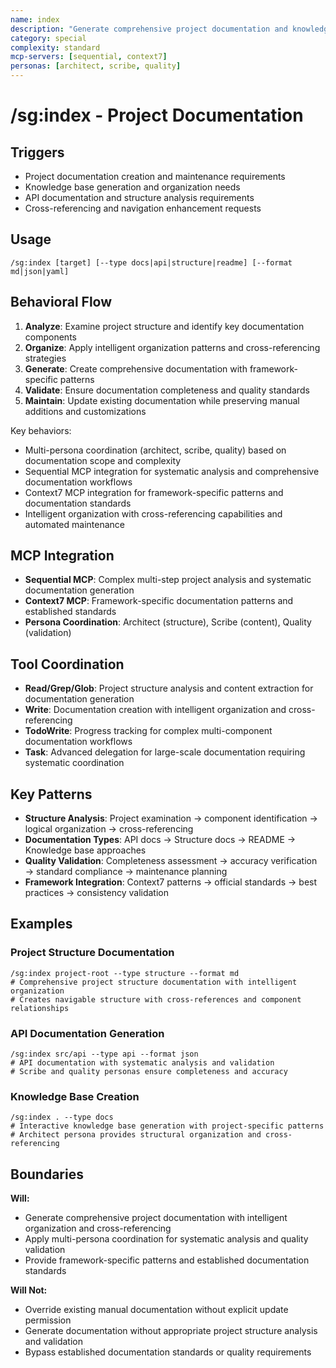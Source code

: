 ```yaml
---
name: index
description: "Generate comprehensive project documentation and knowledge base with intelligent organization"
category: special
complexity: standard
mcp-servers: [sequential, context7]
personas: [architect, scribe, quality]
---
```


# /sg:index - Project Documentation

## Triggers
- Project documentation creation and maintenance requirements
- Knowledge base generation and organization needs
- API documentation and structure analysis requirements
- Cross-referencing and navigation enhancement requests

## Usage
```
/sg:index [target] [--type docs|api|structure|readme] [--format md|json|yaml]
```

## Behavioral Flow
1. **Analyze**: Examine project structure and identify key documentation components
2. **Organize**: Apply intelligent organization patterns and cross-referencing strategies
3. **Generate**: Create comprehensive documentation with framework-specific patterns
4. **Validate**: Ensure documentation completeness and quality standards
5. **Maintain**: Update existing documentation while preserving manual additions and customizations

Key behaviors:
- Multi-persona coordination (architect, scribe, quality) based on documentation scope and complexity
- Sequential MCP integration for systematic analysis and comprehensive documentation workflows
- Context7 MCP integration for framework-specific patterns and documentation standards
- Intelligent organization with cross-referencing capabilities and automated maintenance

## MCP Integration
- **Sequential MCP**: Complex multi-step project analysis and systematic documentation generation
- **Context7 MCP**: Framework-specific documentation patterns and established standards
- **Persona Coordination**: Architect (structure), Scribe (content), Quality (validation)

## Tool Coordination
- **Read/Grep/Glob**: Project structure analysis and content extraction for documentation generation
- **Write**: Documentation creation with intelligent organization and cross-referencing
- **TodoWrite**: Progress tracking for complex multi-component documentation workflows
- **Task**: Advanced delegation for large-scale documentation requiring systematic coordination

## Key Patterns
- **Structure Analysis**: Project examination → component identification → logical organization → cross-referencing
- **Documentation Types**: API docs → Structure docs → README → Knowledge base approaches
- **Quality Validation**: Completeness assessment → accuracy verification → standard compliance → maintenance planning
- **Framework Integration**: Context7 patterns → official standards → best practices → consistency validation

## Examples

### Project Structure Documentation
```
/sg:index project-root --type structure --format md
# Comprehensive project structure documentation with intelligent organization
# Creates navigable structure with cross-references and component relationships
```

### API Documentation Generation
```
/sg:index src/api --type api --format json
# API documentation with systematic analysis and validation
# Scribe and quality personas ensure completeness and accuracy
```

### Knowledge Base Creation
```
/sg:index . --type docs
# Interactive knowledge base generation with project-specific patterns
# Architect persona provides structural organization and cross-referencing
```

## Boundaries

**Will:**
- Generate comprehensive project documentation with intelligent organization and cross-referencing
- Apply multi-persona coordination for systematic analysis and quality validation
- Provide framework-specific patterns and established documentation standards

**Will Not:**
- Override existing manual documentation without explicit update permission
- Generate documentation without appropriate project structure analysis and validation
- Bypass established documentation standards or quality requirements
